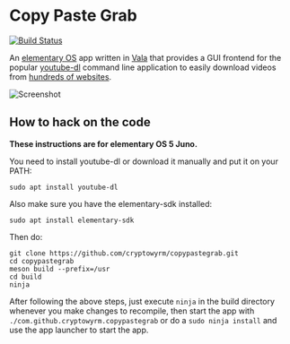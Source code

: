 # Copy Paste Grab

[![Build Status](https://travis-ci.com/cryptowyrm/copypastegrab.svg?branch=master)](https://travis-ci.com/cryptowyrm/copypastegrab)

An [elementary OS](https://elementary.io/) app written in [Vala](https://wiki.gnome.org/Projects/Vala) that provides a GUI frontend for the popular [youtube-dl](https://github.com/rg3/youtube-dl/) command line application to easily download videos from [hundreds of websites](https://rg3.github.io/youtube-dl/supportedsites.html).

![Screenshot](https://i.imgur.com/dn98Oio.png)

## How to hack on the code

**These instructions are for elementary OS 5 Juno.**

You need to install youtube-dl or download it manually and put it on your PATH:

```
sudo apt install youtube-dl
```

Also make sure you have the elementary-sdk installed:

```
sudo apt install elementary-sdk
```

Then do:

```
git clone https://github.com/cryptowyrm/copypastegrab.git
cd copypastegrab
meson build --prefix=/usr
cd build
ninja
```

After following the above steps, just execute `ninja` in the build directory whenever you make changes to recompile, then start the app with `./com.github.cryptowyrm.copypastegrab` or do a `sudo ninja install` and use the app launcher to start the app.
